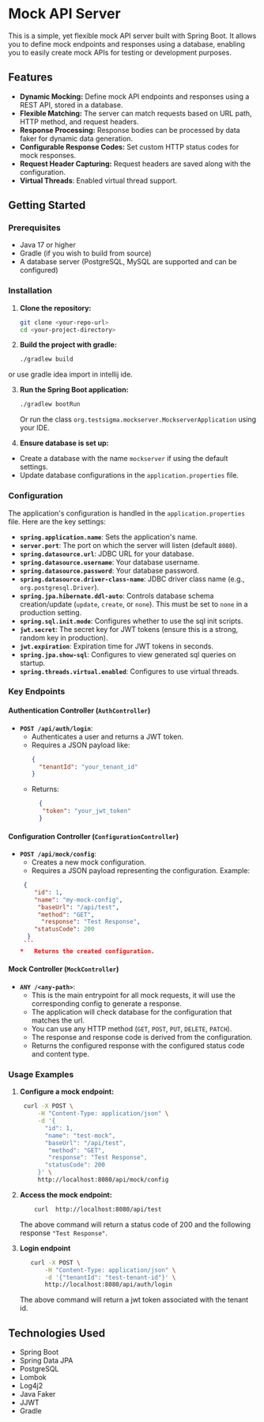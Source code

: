# Mock API Server

This is a simple, yet flexible mock API server built with Spring Boot. It allows you to define mock endpoints and responses using a database, enabling you to easily create mock APIs for testing or development purposes.

## Features

-   **Dynamic Mocking:**  Define mock API endpoints and responses using a REST API, stored in a database.
-   **Flexible Matching:**  The server can match requests based on URL path, HTTP method, and request headers.
-   **Response Processing:** Response bodies can be processed by data faker for dynamic data generation.
-   **Configurable Response Codes:**  Set custom HTTP status codes for mock responses.
-   **Request Header Capturing:**  Request headers are saved along with the configuration.
-   **Virtual Threads**: Enabled virtual thread support.

## Getting Started

### Prerequisites

-   Java 17 or higher
-   Gradle (if you wish to build from source)
-   A database server (PostgreSQL, MySQL are supported and can be configured)

### Installation

1.  **Clone the repository:**

    ```bash
    git clone <your-repo-url>
    cd <your-project-directory>
    ```

2.  **Build the project with gradle:**

    ```bash
    ./gradlew build
    ```
   or use gradle idea import in intellij ide.

3. **Run the Spring Boot application:**
    ```bash
    ./gradlew bootRun
    ```

   Or run the class `org.testsigma.mockserver.MockserverApplication` using your IDE.

4.  **Ensure database is set up:**

   - Create a database with the name `mockserver` if using the default settings.
   - Update database configurations in the `application.properties` file.

### Configuration

The application's configuration is handled in the `application.properties` file. Here are the key settings:

-   **`spring.application.name`**: Sets the application's name.
-   **`server.port`**:  The port on which the server will listen (default `8080`).
-   **`spring.datasource.url`**: JDBC URL for your database.
-   **`spring.datasource.username`**:  Your database username.
-   **`spring.datasource.password`**: Your database password.
-   **`spring.datasource.driver-class-name`**: JDBC driver class name (e.g., `org.postgresql.Driver`).
-   **`spring.jpa.hibernate.ddl-auto`**:  Controls database schema creation/update (`update`, `create`, or `none`). This must be set to `none` in a production setting.
-   **`spring.sql.init.mode`**: Configures whether to use the sql init scripts.
-   **`jwt.secret`**: The secret key for JWT tokens (ensure this is a strong, random key in production).
-   **`jwt.expiration`**:  Expiration time for JWT tokens in seconds.
-   **`spring.jpa.show-sql`**: Configures to view generated sql queries on startup.
-  **`spring.threads.virtual.enabled`**: Configures to use virtual threads.

### Key Endpoints

#### Authentication Controller (`AuthController`)

-   **`POST /api/auth/login`**:
    *   Authenticates a user and returns a JWT token.
    *   Requires a JSON payload like:
        ```json
        {
          "tenantId": "your_tenant_id"
        }
        ```
    *   Returns:
        ```json
          {
           "token": "your_jwt_token"
          }
        ```

#### Configuration Controller (`ConfigurationController`)

-   **`POST /api/mock/config`**:
    *   Creates a new mock configuration.
    *   Requires a JSON payload representing the configuration. Example:
       ```json
        {
           "id": 1,
           "name": "my-mock-config",
            "baseUrl": "/api/test",
            "method": "GET",
             "response": "Test Response",
           "statusCode": 200
         }
        ```
    *   Returns the created configuration.

#### Mock Controller (`MockController`)

-   **`ANY /<any-path>`**:
    *   This is the main entrypoint for all mock requests, it will use the corresponding config to generate a response.
    *   The application will check database for the configuration that matches the url.
    *   You can use any HTTP method (`GET`, `POST`, `PUT`, `DELETE`, `PATCH`).
    *   The response and response code is derived from the configuration.
    *   Returns the configured response with the configured status code and content type.

### Usage Examples

1.  **Configure a mock endpoint:**

    ```bash
     curl -X POST \
         -H "Content-Type: application/json" \
         -d '{
           "id": 1,
           "name": "test-mock",
           "baseUrl": "/api/test",
            "method": "GET",
            "response": "Test Response",
           "statusCode": 200
         }' \
         http://localhost:8080/api/mock/config
    ```

2.  **Access the mock endpoint:**

    ```bash
        curl  http://localhost:8080/api/test
    ```
    The above command will return a status code of 200 and the following response `"Test Response"`.

3.  **Login endpoint**
    ```bash
       curl -X POST \
           -H "Content-Type: application/json" \
           -d '{"tenantId": "test-tenant-id"}' \
           http://localhost:8080/api/auth/login
    ```
    The above command will return a jwt token associated with the tenant id.

## Technologies Used

-   Spring Boot
-   Spring Data JPA
-   PostgreSQL
-   Lombok
-   Log4j2
-   Java Faker
-   JJWT
-   Gradle
